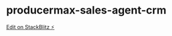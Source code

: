 # producermax-sales-agent-crm

[Edit on StackBlitz ⚡️](https://stackblitz.com/edit/producermax-sales-agent-crm)